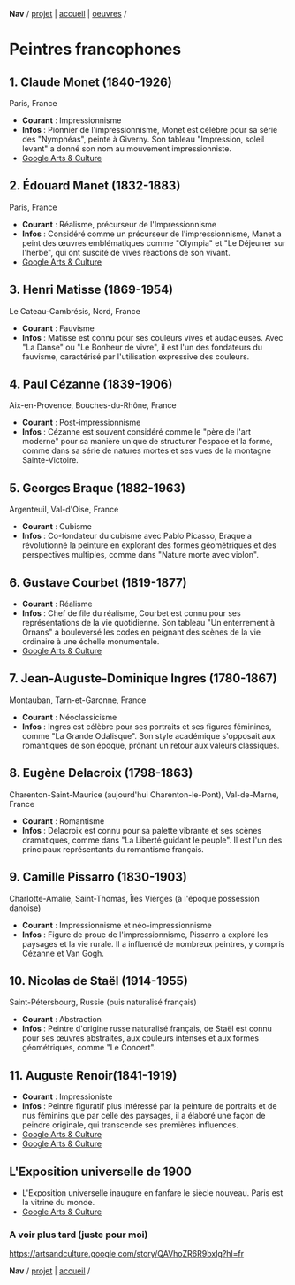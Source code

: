 **Nav** / [projet](init.projet.md) | [accueil](REDME.md) | [oeuvres](oeuvres.md) /

# Peintres francophones

## 1. Claude Monet (1840-1926)
Paris, France
- **Courant** : Impressionnisme
- **Infos** : Pionnier de l'impressionnisme, Monet est célèbre pour sa série des "Nymphéas", peinte à Giverny. Son tableau "Impression, soleil levant" a donné son nom au mouvement impressionniste.
- [Google Arts & Culture](https://artsandculture.google.com/entity/claude-monet/m01xnj?categoryId=artist)

## 2. Édouard Manet (1832-1883)
Paris, France
- **Courant** : Réalisme, précurseur de l'Impressionnisme
- **Infos** : Considéré comme un précurseur de l'impressionnisme, Manet a peint des œuvres emblématiques comme "Olympia" et "Le Déjeuner sur l'herbe", qui ont suscité de vives réactions de son vivant.
- [Google Arts & Culture](https://artsandculture.google.com/entity/%C3%89douard-manet/m02mbk?categoryId=artist)

## 3. Henri Matisse (1869-1954)
Le Cateau-Cambrésis, Nord, France
- **Courant** : Fauvisme
- **Infos** : Matisse est connu pour ses couleurs vives et audacieuses. Avec "La Danse" ou "Le Bonheur de vivre", il est l'un des fondateurs du fauvisme, caractérisé par l'utilisation expressive des couleurs.

## 4. Paul Cézanne (1839-1906)
Aix-en-Provence, Bouches-du-Rhône, France
- **Courant** : Post-impressionnisme
- **Infos** : Cézanne est souvent considéré comme le "père de l'art moderne" pour sa manière unique de structurer l'espace et la forme, comme dans sa série de natures mortes et ses vues de la montagne Sainte-Victoire.

## 5. Georges Braque (1882-1963)
Argenteuil, Val-d'Oise, France
- **Courant** : Cubisme
- **Infos** : Co-fondateur du cubisme avec Pablo Picasso, Braque a révolutionné la peinture en explorant des formes géométriques et des perspectives multiples, comme dans "Nature morte avec violon".

## 6. Gustave Courbet (1819-1877)
- **Courant** : Réalisme
- **Infos** : Chef de file du réalisme, Courbet est connu pour ses représentations de la vie quotidienne. Son tableau "Un enterrement à Ornans" a bouleversé les codes en peignant des scènes de la vie ordinaire à une échelle monumentale.
- [Google Arts & Culture](https://artsandculture.google.com/story/AgVBBy3f8yt-tQ?hl=fr)

## 7. Jean-Auguste-Dominique Ingres (1780-1867)
Montauban, Tarn-et-Garonne, France
- **Courant** : Néoclassicisme
- **Infos** : Ingres est célèbre pour ses portraits et ses figures féminines, comme "La Grande Odalisque". Son style académique s'opposait aux romantiques de son époque, prônant un retour aux valeurs classiques.

## 8. Eugène Delacroix (1798-1863)
Charenton-Saint-Maurice (aujourd'hui Charenton-le-Pont), Val-de-Marne, France
- **Courant** : Romantisme
- **Infos** : Delacroix est connu pour sa palette vibrante et ses scènes dramatiques, comme dans "La Liberté guidant le peuple". Il est l'un des principaux représentants du romantisme français.

## 9. Camille Pissarro (1830-1903)
Charlotte-Amalie, Saint-Thomas, Îles Vierges (à l'époque possession danoise)
- **Courant** : Impressionnisme et néo-impressionnisme
- **Infos** : Figure de proue de l'impressionnisme, Pissarro a exploré les paysages et la vie rurale. Il a influencé de nombreux peintres, y compris Cézanne et Van Gogh.

## 10. Nicolas de Staël (1914-1955)
Saint-Pétersbourg, Russie (puis naturalisé français)
- **Courant** : Abstraction
- **Infos** : Peintre d'origine russe naturalisé français, de Staël est connu pour ses œuvres abstraites, aux couleurs intenses et aux formes géométriques, comme "Le Concert".

## 11. Auguste Renoir(1841-1919)
- **Courant** : Impressioniste
- **Infos** : Peintre figuratif plus intéressé par la peinture de portraits et de nus féminins que par celle des paysages, il a élaboré une façon de peindre originale, qui transcende ses premières influences.
- [Google Arts & Culture](https://artsandculture.google.com/entity/auguste-renoir/m06466?hl=fr)
- [Google Arts & Culture](https://artsandculture.google.com/story/6QVhROWoh9-KUA?hl=fr)

## L'Exposition universelle de 1900
- L'Exposition universelle inaugure en fanfare le siècle nouveau. Paris est la vitrine du monde.
- [Google Arts & Culture](https://artsandculture.google.com/story/YgVh2LcH9y-cKw?hl=fr)




### A voir plus tard (juste pour moi)
https://artsandculture.google.com/story/QAVhoZR6R9bxIg?hl=fr


**Nav** / [projet](init.projet.md) | [accueil](REDME.md) /